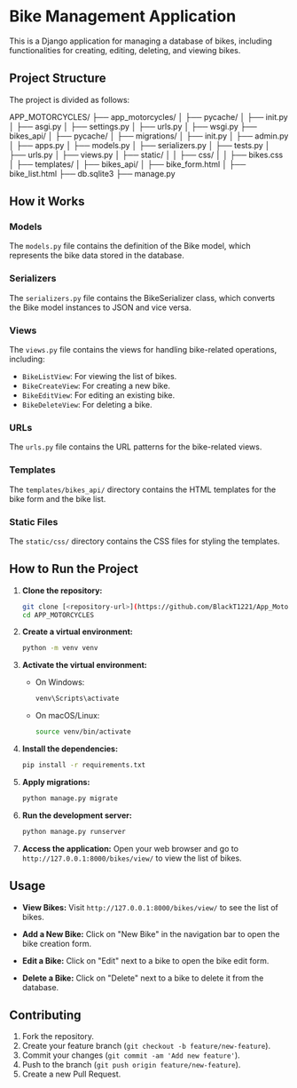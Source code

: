 # Bike Management Application

This is a Django application for managing a database of bikes, including functionalities for creating, editing, deleting, and viewing bikes.

## Project Structure

The project is divided as follows:

APP_MOTORCYCLES/
├── app_motorcycles/
│ ├── pycache/
│ ├── init.py
│ ├── asgi.py
│ ├── settings.py
│ ├── urls.py
│ ├── wsgi.py
├── bikes_api/
│ ├── pycache/
│ ├── migrations/
│ ├── init.py
│ ├── admin.py
│ ├── apps.py
│ ├── models.py
│ ├── serializers.py
│ ├── tests.py
│ ├── urls.py
│ ├── views.py
│ ├── static/
│ │ ├── css/
│ │ ├── bikes.css
│ ├── templates/
│ ├── bikes_api/
│ ├── bike_form.html
│ ├── bike_list.html
├── db.sqlite3
├── manage.py


## How it Works

### Models

The `models.py` file contains the definition of the Bike model, which represents the bike data stored in the database.

### Serializers

The `serializers.py` file contains the BikeSerializer class, which converts the Bike model instances to JSON and vice versa.

### Views

The `views.py` file contains the views for handling bike-related operations, including:

- `BikeListView`: For viewing the list of bikes.
- `BikeCreateView`: For creating a new bike.
- `BikeEditView`: For editing an existing bike.
- `BikeDeleteView`: For deleting a bike.

### URLs

The `urls.py` file contains the URL patterns for the bike-related views.

### Templates

The `templates/bikes_api/` directory contains the HTML templates for the bike form and the bike list.

### Static Files

The `static/css/` directory contains the CSS files for styling the templates.

## How to Run the Project

1. **Clone the repository:**
    ```sh
    git clone [<repository-url>](https://github.com/BlackT1221/App_Motorcycles/)
    cd APP_MOTORCYCLES
    ```

2. **Create a virtual environment:**
    ```sh
    python -m venv venv
    ```

3. **Activate the virtual environment:**
    - On Windows:
        ```sh
        venv\Scripts\activate
        ```
    - On macOS/Linux:
        ```sh
        source venv/bin/activate
        ```

4. **Install the dependencies:**
    ```sh
    pip install -r requirements.txt
    ```

5. **Apply migrations:**
    ```sh
    python manage.py migrate
    ```

6. **Run the development server:**
    ```sh
    python manage.py runserver
    ```

7. **Access the application:**
    Open your web browser and go to `http://127.0.0.1:8000/bikes/view/` to view the list of bikes.

## Usage

- **View Bikes:**
  Visit `http://127.0.0.1:8000/bikes/view/` to see the list of bikes.

- **Add a New Bike:**
  Click on "New Bike" in the navigation bar to open the bike creation form.

- **Edit a Bike:**
  Click on "Edit" next to a bike to open the bike edit form.

- **Delete a Bike:**
  Click on "Delete" next to a bike to delete it from the database.

## Contributing

1. Fork the repository.
2. Create your feature branch (`git checkout -b feature/new-feature`).
3. Commit your changes (`git commit -am 'Add new feature'`).
4. Push to the branch (`git push origin feature/new-feature`).
5. Create a new Pull Request.
